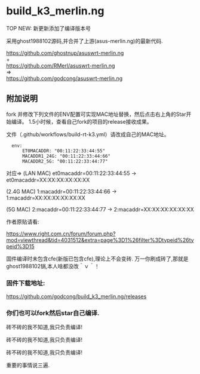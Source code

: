 # build_k3_merlin.ng

TOP NEW: 新更新添加了编译版本号


采用ghost1988102源码,并合并了上游(asus-merlin.ng)的最新代码.  

https://github.com/ghostnup/asuswrt-merlin.ng  
+  
https://github.com/RMerl/asuswrt-merlin.ng  
=>  
https://github.com/godcong/asuswrt-merlin.ng  


## 附加说明 ##
fork 并修改下列文件的ENV配置可实现MAC地址替换，然后点击右上角的Star开始编译。
1.5小时候，查看自己fork的项目的release接收成果。

文件（.github/workflows/build-rt-k3.yml）请改成自己的MAC地址。

```
  env:
      ET0MACADDR: "00:11:22:33:44:55"    
      MACADDR1_24G: "00:11:22:33:44:66"
      MACADDR2_5G: "00:11:22:33:44:77"
```
对应=>
(LAN MAC) et0macaddr=00:11:22:33:44:55 -> et0macaddr=XX:XX:XX:XX:XX:XX

(2.4G MAC) 1:macaddr=00:11:22:33:44:66 -> 1:macaddr=XX:XX:XX:XX:XX:XX

(5G MAC) 2:macaddr=00:11:22:33:44:77 -> 2:macaddr=XX:XX:XX:XX:XX:XX


作者原贴请看:


https://www.right.com.cn/forum/forum.php?mod=viewthread&tid=4031512&extra=page%3D1%26filter%3Dtypeid%26typeid%3D15

固件编译时未包含cfe(新版已包含cfe),理论上不会变砖.
万一你刷成砖了,那就是ghost1988102锅,本人啥都没改＾ｖ＾！


### 固件下载地址: ###

https://github.com/godcong/build_k3_merlin.ng/releases

### 你们也可以fork然后star自己编译. ###


砖不砖的我不知道,我只负责编译!　　

砖不砖的我不知道,我只负责编译!　　

砖不砖的我不知道,我只负责编译!　　

重要的事情说三遍.　　


